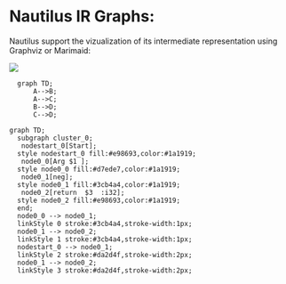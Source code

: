 # Nautilus IR Graphs:

Nautilus support the vizualization of its intermediate representation using Graphviz or Marimaid:

[![](https://mermaid.ink/img/pako:eNqNklFrwjAUhf9KiD4qNKnMNQ-Dga976t7skNjctsE0KWmCE_G_L62z00nRp5t7c87HCblHnBsBmOFCmX1ecevQ5yrTCLV-W1reVChXvnVgNxHqxkgHeeuCbhOt065-9Wp3UHB9hwqpFJtA8vqSxLPcKGPZhHCSkGTARAHxbks0JegfJBoAYgkClqMAstZQ3pnJrznOtwu-GDXTtQXnbRhMY4SYjOkdiT54B2jRlUvm-fztEqEbK6l3aU-LAtWaHQyZzu18L4WrGGm-_yjkikJvKeRZyuUTRvPQgSQ4FYvilkSfzBM_ouAZrsHWXIqwYcfOnGFXQQ0ZZuEooOBeuQxn-hSk3DuTHnSOmbMeZtgaX1aYFVy1ofON4A5Wkoe1rIcpCOmM_TjvcL_Kpx-_cuzO?type=png)](https://mermaid.live/edit#pako:eNqNklFrwjAUhf9KiD4qNKnMNQ-Dga976t7skNjctsE0KWmCE_G_L62z00nRp5t7c87HCblHnBsBmOFCmX1ecevQ5yrTCLV-W1reVChXvnVgNxHqxkgHeeuCbhOt065-9Wp3UHB9hwqpFJtA8vqSxLPcKGPZhHCSkGTARAHxbks0JegfJBoAYgkClqMAstZQ3pnJrznOtwu-GDXTtQXnbRhMY4SYjOkdiT54B2jRlUvm-fztEqEbK6l3aU-LAtWaHQyZzu18L4WrGGm-_yjkikJvKeRZyuUTRvPQgSQ4FYvilkSfzBM_ouAZrsHWXIqwYcfOnGFXQQ0ZZuEooOBeuQxn-hSk3DuTHnSOmbMeZtgaX1aYFVy1ofON4A5Wkoe1rIcpCOmM_TjvcL_Kpx-_cuzO)

```mermaid
  graph TD;
      A-->B;
      A-->C;
      B-->D;
      C-->D;
```
```mairmaid
graph TD;
  subgraph cluster_0;
   nodestart_0[Start];
  style nodestart_0 fill:#e98693,color:#1a1919;
   node0_0[Arg $1 ];
  style node0_0 fill:#d7ede7,color:#1a1919;
   node0_1[neg];
  style node0_1 fill:#3cb4a4,color:#1a1919;
   node0_2[return  $3  :i32];
  style node0_2 fill:#e98693,color:#1a1919;
  end;
  node0_0 --> node0_1;
  linkStyle 0 stroke:#3cb4a4,stroke-width:1px;
  node0_1 --> node0_2;
  linkStyle 1 stroke:#3cb4a4,stroke-width:1px;
  nodestart_0 --> node0_1;
  linkStyle 2 stroke:#da2d4f,stroke-width:2px;
  node0_1 --> node0_2;
  linkStyle 3 stroke:#da2d4f,stroke-width:2px;
```